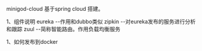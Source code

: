 minigod-cloud 基于spring cloud 搭建。

1、组件说明
   eureka --作用和dubbo类似
   zipkin --对eureka发布的服务进行分析和跟踪
   zuul   --简称智能路由。作用负载均衡服务
   



1、如何发布到docker

